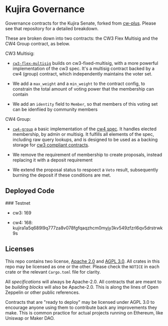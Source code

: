 # Kujira Governance

Governance contracts for the Kujira Senate, forked from [cw-plus](https://github.com/CosmWasm/cw-plus). Please see that repository for a detailed breakdown.

These are broken down into two contracts: the CW3 Flex Multisig and the CW4 Group contract, as below.

CW3 Multisig:

- [`cw3-flex-multisig`](./contracts/cw3-flex-multisig) builds on cw3-fixed-multisig,
  with a more powerful implementation of the cw3 spec. It's a multisig contract
  backed by a cw4 (group) contract, which independently maintains the voter set.

- We add a `max_weight` and a `min_weight` to the contract config, to constrain the
  total amount of voting power that the membership can contain

- We add an `identity` field to `Member`, so that members of this voting set can be
  idenfiied by community members

CW4 Group:

- [`cw4-group`](./contracts/cw4-group) a basic implementation of the
  [cw4 spec](./packages/cw4/README.md). It handles elected membership, by admin or multisig.
  It fulfills all elements of the spec, including raw query lookups,
  and is designed to be used as a backing storage for [cw3 compliant contracts](./packages/cw3/README.md).

- We remove the requirement of membership to create proposals, instead replacing it with a deposit requirement

- We extend the proposal status to respoect a `Veto` result, subsequently burning the deposit if these conditions
  are met.

## Deployed Code

### Testnet

- cw3: 169

- cw4: 168: kujira1a5q689l9q777za8v078fgfqaqzhcm0myjy3kv549zfzrl6qv5drstrwk9s

## Licenses

This repo contains two license, [Apache 2.0](./LICENSE-APACHE) and
[AGPL 3.0](./LICENSE-AGPL.md). All crates in this repo may be licensed
as one or the other. Please check the `NOTICE` in each crate or the
relevant `Cargo.toml` file for clarity.

All _specifications_ will always be Apache-2.0. All contracts that are
meant to be _building blocks_ will also be Apache-2.0. This is along
the lines of Open Zeppelin or other public references.

Contracts that are "ready to deploy" may be licensed under AGPL 3.0 to
encourage anyone using them to contribute back any improvements they
make. This is common practice for actual projects running on Ethereum,
like Uniswap or Maker DAO.
